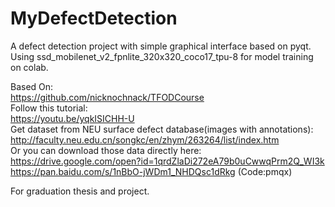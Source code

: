# MyDefectDetection

A defect detection project with simple graphical interface based on pyqt.  
Using ssd_mobilenet_v2_fpnlite_320x320_coco17_tpu-8 for model training on colab.  
  
  
  
  
Based On:  
https://github.com/nicknochnack/TFODCourse  
Follow this tutorial:  
https://youtu.be/yqkISICHH-U  
Get dataset from NEU surface defect database(images with annotations):  
http://faculty.neu.edu.cn/songkc/en/zhym/263264/list/index.htm  
Or you can download those data directly here:  
https://drive.google.com/open?id=1qrdZlaDi272eA79b0uCwwqPrm2Q_WI3k  
https://pan.baidu.com/s/1nBbO-jWDm1_NHDQsc1dRkg (Code:pmqx)   
  
  
  
For graduation thesis and project.  
